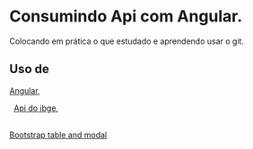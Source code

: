 # Consumindo Api com Angular.
Colocando em prática o que estudado e aprendendo usar o git.

## Uso de
[Angular](https://angular.io/),


&nbsp;
[Api do ibge](https://servicodados.ibge.gov.br/api/docs/localidades?versao=1),


&nbsp;	
[Bootstrap table and modal](https://getbootstrap.com/)


